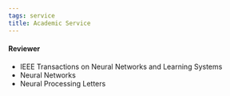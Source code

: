 ```yaml
---
tags: service
title: Academic Service
---
```


#### Reviewer

* IEEE Transactions on Neural Networks and Learning Systems
* Neural Networks
* Neural Processing Letters